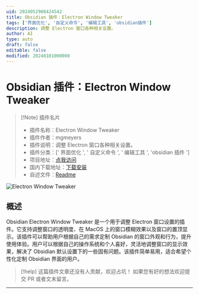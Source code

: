 ```yaml
---
uid: 2024052908424542
title: Obsidian 插件：Electron Window Tweaker
tags: ['界面优化', '自定义命令', '编辑工具', 'obsidian插件']
description: 调整 Electron 窗口各种相关设置。
author: AI
type: auto
draft: false
editable: false
modified: 20240101000000
---
```


# Obsidian 插件：Electron Window Tweaker

> [!Note] 插件名片
> - 插件名称：Electron Window Tweaker
> - 插件作者：mgmeyers
> - 插件说明：调整 Electron 窗口各种相关设置。
> - 插件分类：[' 界面优化 ', ' 自定义命令 ', ' 编辑工具 ', 'obsidian 插件 ']
> - 项目地址：[点我访问](https://github.com/mgmeyers/obsidian-electron-window-tweaker)
> - 国内下载地址：[下载安装](https://pkmer.cn/products/plugin/pluginMarket/?obsidian-electron-window-tweaker)
> - 自述文件：[Readme](https://ghproxy.net/https://raw.githubusercontent.com/mgmeyers/obsidian-electron-window-tweaker/main/README.md)

![Electron Window Tweaker](https://cdn.pkmer.cn/covers/obsidian-electron-window-tweaker.png!pkmer)

## 概述

Obsidian Electron Window Tweaker 是一个用于调整 Electron 窗口设置的插件。它支持调整窗口的透明度、在 MacOS 上的窗口模糊效果以及窗口的置顶显示。该插件可以帮助用户根据自己的需求定制 Obsidian 的窗口外观和行为，提升使用体验。用户可以根据自己的操作系统和个人喜好，灵活地调整窗口的显示效果，解决了 Obsidian 默认设置下的一些固有问题。该插件简单易用，适合希望个性化定制 Obsidian 界面的用户。

> [!help]
> 这篇插件文章还没有人贡献，欢迎占坑！
> 如果您有好的想法欢迎提交 PR 或者文末留言。

---



